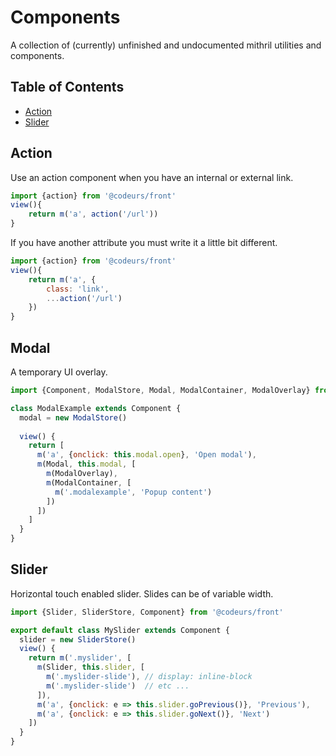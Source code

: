 # Components
A collection of (currently) unfinished and undocumented mithril utilities and components.

## Table of Contents
- [Action](#action)
- [Slider](#slider)

## Action

Use an action component when you have an internal or external link.

```javascript
import {action} from '@codeurs/front'
view(){
    return m('a', action('/url'))
}
```

If you have another attribute you must write it a little bit different.

```javascript
import {action} from '@codeurs/front'
view(){
    return m('a', {
        class: 'link',
        ...action('/url')
    })
}
```

## Modal

A temporary UI overlay.

````javascript
import {Component, ModalStore, Modal, ModalContainer, ModalOverlay} from '@codeurs/front'

class ModalExample extends Component {
  modal = new ModalStore()
  
  view() {
    return [
      m('a', {onclick: this.modal.open}, 'Open modal'),
      m(Modal, this.modal, [
        m(ModalOverlay),
        m(ModalContainer, [
          m('.modalexample', 'Popup content')
        ])
      ])
    ]
  }
}
````


## Slider

Horizontal touch enabled slider. Slides can be of variable width.

````javascript
import {Slider, SliderStore, Component} from '@codeurs/front'

export default class MySlider extends Component {
  slider = new SliderStore()
  view() {
    return m('.myslider', [
      m(Slider, this.slider, [
        m('.myslider-slide'), // display: inline-block
        m('.myslider-slide')  // etc ...
      ]),
      m('a', {onclick: e => this.slider.goPrevious()}, 'Previous'),
      m('a', {onclick: e => this.slider.goNext()}, 'Next')
    ])
  }
}
````
